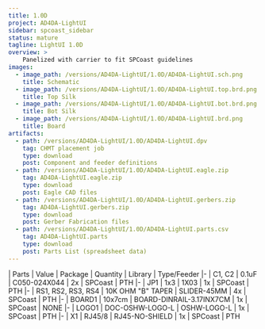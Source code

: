 ```yaml
---
title: 1.0D
project: AD4DA-LightUI
sidebar: spcoast_sidebar
status: mature
tagline: LightUI 1.0D
overview: >
    Panelized with carrier to fit SPCoast guidelines
images:
  - image_path: /versions/AD4DA-LightUI/1.0D/AD4DA-LightUI.sch.png
    title: Schematic
  - image_path: /versions/AD4DA-LightUI/1.0D/AD4DA-LightUI.top.brd.png
    title: Top Silk
  - image_path: /versions/AD4DA-LightUI/1.0D/AD4DA-LightUI.bot.brd.png
    title: Bot Silk
  - image_path: /versions/AD4DA-LightUI/1.0D/AD4DA-LightUI.brd.png
    title: Board
artifacts:
  - path: /versions/AD4DA-LightUI/1.0D/AD4DA-LightUI.dpv
    tag: CHMT placement job
    type: download
    post: Component and feeder definitions
  - path: /versions/AD4DA-LightUI/1.0D/AD4DA-LightUI.eagle.zip
    tag: AD4DA-LightUI.eagle.zip
    type: download
    post: Eagle CAD files
  - path: /versions/AD4DA-LightUI/1.0D/AD4DA-LightUI.gerbers.zip
    tag: AD4DA-LightUI.gerbers.zip
    type: download
    post: Gerber Fabrication files
  - path: /versions/AD4DA-LightUI/1.0D/AD4DA-LightUI.parts.csv
    tag: AD4DA-LightUI.parts
    type: download
    post: Parts List (spreadsheet data)
---
```

| Parts | Value | Package | Quantity | Library | Type/Feeder
|-
| C1, C2 | 0.1uF | C050-024X044 | 2x | SPCoast | PTH
|-
| JP1 | 1x3 | 1X03 | 1x | SPCoast | PTH
|-
| RS1, RS2, RS3, RS4 | 10K OHM "B" TAPER | SLIDER-45MM | 4x | SPCoast | PTH
|-
| BOARD1 | 10x7cm | BOARD-DINRAIL-3.17INX7CM | 1x | SPCoast | NONE
|-
| LOGO1 | DOC-OSHW-LOGO-L | OSHW-LOGO-L | 1x | SPCoast | PTH
|-
| X1 | RJ45/8 | RJ45-NO-SHIELD | 1x | SPCoast | PTH
